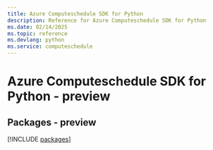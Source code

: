 ```yaml
---
title: Azure Computeschedule SDK for Python
description: Reference for Azure Computeschedule SDK for Python
ms.date: 02/14/2025
ms.topic: reference
ms.devlang: python
ms.service: computeschedule
---
```

# Azure Computeschedule SDK for Python - preview
## Packages - preview
[!INCLUDE [packages](computeschedule-index.md)]